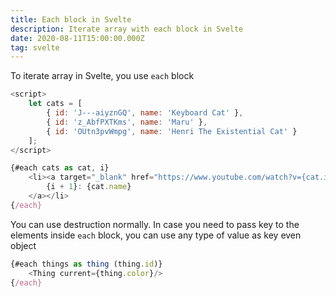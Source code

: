 ```yaml
---
title: Each block in Svelte
description: Iterate array with each block in Svelte
date: 2020-08-11T15:00:00.000Z
tag: svelte
---
```

To iterate array in Svelte, you use `each` block

```javascript
<script>
	let cats = [
		{ id: 'J---aiyznGQ', name: 'Keyboard Cat' },
		{ id: 'z_AbfPXTKms', name: 'Maru' },
		{ id: 'OUtn3pvWmpg', name: 'Henri The Existential Cat' }
	];
</script>

{#each cats as cat, i}
	<li><a target="_blank" href="https://www.youtube.com/watch?v={cat.id}">
		{i + 1}: {cat.name}
	</a></li>
{/each}
```

You can use destruction normally. In case you need to pass key to the elements inside `each` block, you can use any type of value as key even object

```javascript
{#each things as thing (thing.id)}
	<Thing current={thing.color}/>
{/each}
```